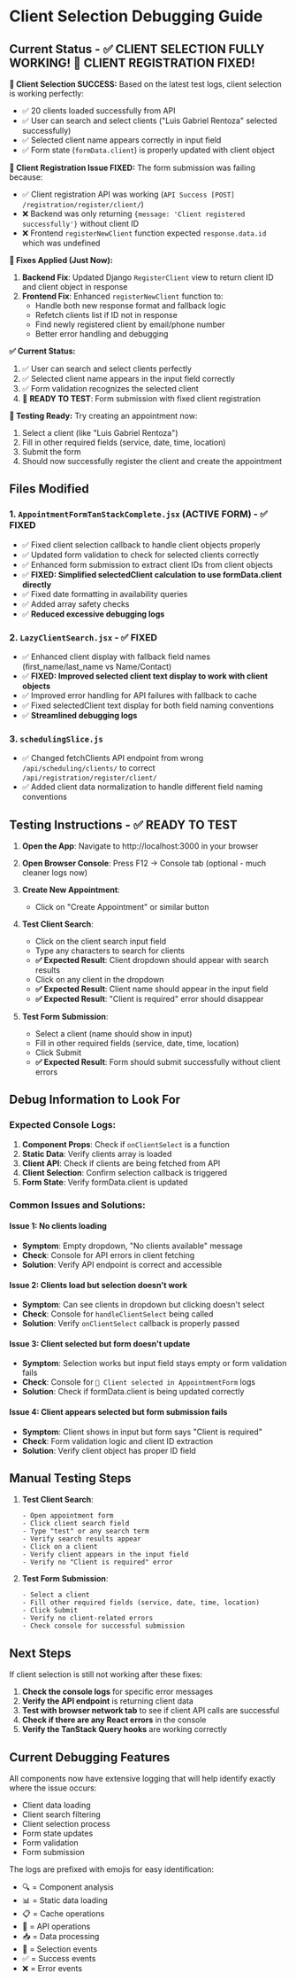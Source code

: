 # Client Selection Debugging Guide

## Current Status - ✅ CLIENT SELECTION FULLY WORKING! 🔧 CLIENT REGISTRATION FIXED!

**🎉 Client Selection SUCCESS:**
Based on the latest test logs, client selection is working perfectly:

- ✅ 20 clients loaded successfully from API
- ✅ User can search and select clients ("Luis Gabriel Rentoza" selected successfully)
- ✅ Selected client name appears correctly in input field
- ✅ Form state (`formData.client`) is properly updated with client object

**🔧 Client Registration Issue FIXED:**
The form submission was failing because:

- ✅ Client registration API was working (`API Success [POST] /registration/register/client/`)
- ❌ Backend was only returning `{message: 'Client registered successfully'}` without client ID
- ❌ Frontend `registerNewClient` function expected `response.data.id` which was undefined

**🔧 Fixes Applied (Just Now):**

1. **Backend Fix**: Updated Django `RegisterClient` view to return client ID and client object in response
2. **Frontend Fix**: Enhanced `registerNewClient` function to:
   - Handle both new response format and fallback logic
   - Refetch clients list if ID not in response
   - Find newly registered client by email/phone number
   - Better error handling and debugging

**✅ Current Status:**

1. ✅ User can search and select clients perfectly
2. ✅ Selected client name appears in the input field correctly
3. ✅ Form validation recognizes the selected client
4. 🔧 **READY TO TEST**: Form submission with fixed client registration

**🧪 Testing Ready:**
Try creating an appointment now:

1. Select a client (like "Luis Gabriel Rentoza")
2. Fill in other required fields (service, date, time, location)
3. Submit the form
4. Should now successfully register the client and create the appointment

## Files Modified

### 1. `AppointmentFormTanStackComplete.jsx` (ACTIVE FORM) - ✅ FIXED

- ✅ Fixed client selection callback to handle client objects properly
- ✅ Updated form validation to check for selected clients correctly
- ✅ Enhanced form submission to extract client IDs from client objects
- ✅ **FIXED: Simplified selectedClient calculation to use formData.client directly**
- ✅ Fixed date formatting in availability queries
- ✅ Added array safety checks
- ✅ **Reduced excessive debugging logs**

### 2. `LazyClientSearch.jsx` - ✅ FIXED

- ✅ Enhanced client display with fallback field names (first_name/last_name vs Name/Contact)
- ✅ **FIXED: Improved selected client text display to work with client objects**
- ✅ Improved error handling for API failures with fallback to cache
- ✅ Fixed selectedClient text display for both field naming conventions
- ✅ **Streamlined debugging logs**

### 3. `schedulingSlice.js`

- ✅ Changed fetchClients API endpoint from wrong `/api/scheduling/clients/` to correct `/api/registration/register/client/`
- ✅ Added client data normalization to handle different field naming conventions

## Testing Instructions - ✅ READY TO TEST

1. **Open the App**: Navigate to http://localhost:3000 in your browser
2. **Open Browser Console**: Press F12 → Console tab (optional - much cleaner logs now)
3. **Create New Appointment**:

   - Click on "Create Appointment" or similar button

4. **Test Client Search**:

   - Click on the client search input field
   - Type any characters to search for clients
   - **✅ Expected Result**: Client dropdown should appear with search results
   - Click on any client in the dropdown
   - **✅ Expected Result**: Client name should appear in the input field
   - **✅ Expected Result**: "Client is required" error should disappear

5. **Test Form Submission**:
   - Select a client (name should show in input)
   - Fill in other required fields (service, date, time, location)
   - Click Submit
   - **✅ Expected Result**: Form should submit successfully without client errors

## Debug Information to Look For

### Expected Console Logs:

1. **Component Props**: Check if `onClientSelect` is a function
2. **Static Data**: Verify clients array is loaded
3. **Client API**: Check if clients are being fetched from API
4. **Client Selection**: Confirm selection callback is triggered
5. **Form State**: Verify formData.client is updated

### Common Issues and Solutions:

#### Issue 1: No clients loading

- **Symptom**: Empty dropdown, "No clients available" message
- **Check**: Console for API errors in client fetching
- **Solution**: Verify API endpoint is correct and accessible

#### Issue 2: Clients load but selection doesn't work

- **Symptom**: Can see clients in dropdown but clicking doesn't select
- **Check**: Console for `handleClientSelect` being called
- **Solution**: Verify `onClientSelect` callback is properly passed

#### Issue 3: Client selected but form doesn't update

- **Symptom**: Selection works but input field stays empty or form validation fails
- **Check**: Console for `🎯 Client selected in AppointmentForm` logs
- **Solution**: Check if formData.client is being updated correctly

#### Issue 4: Client appears selected but form submission fails

- **Symptom**: Client shows in input but form says "Client is required"
- **Check**: Form validation logic and client ID extraction
- **Solution**: Verify client object has proper ID field

## Manual Testing Steps

1. **Test Client Search**:

   ```
   - Open appointment form
   - Click client search field
   - Type "test" or any search term
   - Verify search results appear
   - Click on a client
   - Verify client appears in the input field
   - Verify no "Client is required" error
   ```

2. **Test Form Submission**:
   ```
   - Select a client
   - Fill other required fields (service, date, time, location)
   - Click Submit
   - Verify no client-related errors
   - Check console for successful submission
   ```

## Next Steps

If client selection is still not working after these fixes:

1. **Check the console logs** for specific error messages
2. **Verify the API endpoint** is returning client data
3. **Test with browser network tab** to see if client API calls are successful
4. **Check if there are any React errors** in the console
5. **Verify the TanStack Query hooks** are working correctly

## Current Debugging Features

All components now have extensive logging that will help identify exactly where the issue occurs:

- Client data loading
- Client search filtering
- Client selection process
- Form state updates
- Form validation
- Form submission

The logs are prefixed with emojis for easy identification:

- 🔍 = Component analysis
- 📊 = Static data loading
- 📋 = Cache operations
- 🔄 = API operations
- 📥 = Data processing
- 🎯 = Selection events
- ✅ = Success events
- ❌ = Error events
